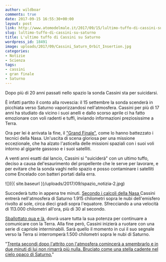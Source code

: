 ```yaml
---
author: wildboar
comments: true
date: 2017-09-15 16:55:30+00:00
layout: post
link: http://www.atomodelmale.it/2017/09/15/lultimo-tuffo-di-cassini-su-saturno/
slug: lultimo-tuffo-di-cassini-su-saturno
title: L'ultimo tuffo di Cassini su Saturno
wordpress_id: 18491
image: uploads/2017/09/Cassini_Saturn_Orbit_Insertion.jpg
categories:
- Notizie
- Scienza
tags:
- cassini
- gran finale
- Saturno
---
```


Dopo più di 20 anni passati nello spazio la sonda Cassini sta per suicidarsi.

È infatti partito il conto alla rovescia: il 15 settembre la sonda scenderà in picchiata verso Saturno vaporizzandosi nell'atmosfera. Cassini per più di 17 anni ha studiato da vicino i suoi anelli e dallo scorso aprile ci ha fatto emozionare con voli radenti e tuffi, inviando informazioni preziosissime a Terra.

Ora per lei è arrivata la fine, il ["Grand Finale"](http://www.ilmessaggero.it/tecnologia/scienza/cassini_sonda_saturno-3232970.html), come lo hanno battezzato i tecnici della Nasa. Un'uscita di scena gloriosa per una missione eccezionale, che ha alzato l'asticella delle missioni spaziali con i suoi voli intorno al gigante gassoso e i suoi satelliti.

A venti anni esatti dal lancio, Cassini si "suiciderà" con un ultimo tuffo, deciso a causa del'esaurimento del propellente che le serve per lavorare, e per evitare che la sonda vaghi nello spazio e posso contaminare i satelliti come Encelado con batteri portati dalla erra.

![]({{ site.baseurl }}/uploads/2017/09/spazio_notizia-2.jpg)

Succederà tutto in appena tre minuti. [Secondo i calcoli della Nasa ](http://tech.everyeye.it/notizie/l-ultimo-tuffo-cassini-link-alla-diretta-della-distruzione-della-sonda-304649.html)Cassini entrerà nell'atmosfera di Saturno 1.915 chilometri sopra le nubi dell'emisfero rivolto al sole, circa dieci gradi sopra l'equatore. Sfrecciando a una velocità di 113.000 chilometri all'ora, più di 30 al secondo.

[Sballottato qua e là](https://www.nasa.gov/mission_pages/cassini/main/index.html), dovrà usare tutta la sua potenza per continuare a comunicare con la Terra. Alla fine però, Cassini inizierà a ruotare con una serie di capriole interminabili. Sarà quello il momento in cui il suo segnale verso la Terra si interromperà:1.500 chilometri sopra le nubi di Saturno.

"[Trenta secondi dopo l'attrito con l'atmosfera comincerà a smembrarlo e in due minuti di lui non rimarrà più nulla. Bruciato come una stella cadente nel cielo opaco di Saturno.](http://www.repubblica.it/scienze/2017/09/14/news/l_ultimo_tuffo_di_cassini_fine_della_missione_sparira_tra_le_nubi_di_saturno-175502676/)"
